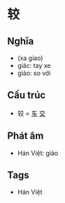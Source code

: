 # 较

## Nghĩa

* (xa giao)
* giác: tay xe
* giảo: so với

## Cấu trúc
* 较 = [车](车.md) [交](交.md)

## Phát âm

* Hán Việt: giảo

## Tags
* Hán Việt

<script>window.HANZI_FIELD='较';</script>
